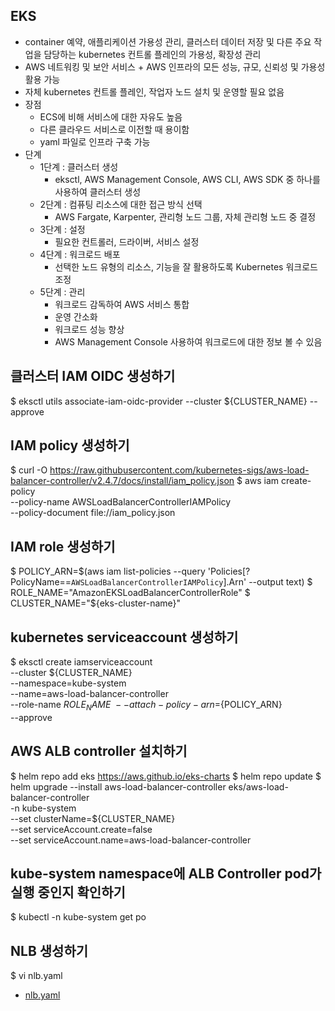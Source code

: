 ## EKS
- container 예약, 애플리케이션 가용성 관리, 클러스터 데이터 저장 및 다른 주요 작업을 담당하는 kubernetes 컨트롤 플레인의 가용성, 확장성 관리
- AWS 네트워킹 및 보안 서비스 + AWS 인프라의 모든 성능, 규모, 신뢰성 및 가용성 활용 가능
- 자체 kubernetes 컨트롤 플레인, 작업자 노드 설치 및 운영할 필요 없음
- 장점
  - ECS에 비해 서비스에 대한 자유도 높음
  - 다른 클라우드 서비스로 이전할 때 용이함
  - yaml 파일로 인프라 구축 가능
- 단계
  - 1단계 : 클러스터 생성
    - eksctl, AWS Management Console, AWS CLI, AWS SDK 중 하나를 사용하여 클러스터 생성
  - 2단계 : 컴퓨팅 리소스에 대한 접근 방식 선택
    - AWS Fargate, Karpenter, 관리형 노드 그룹, 자체 관리형 노드 중 결정
  - 3단계 : 설정
    - 필요한 컨트롤러, 드라이버, 서비스 설정
  - 4단계 : 워크로드 배포
    - 선택한 노드 유형의 리소스, 기능을 잘 활용하도록 Kubernetes 워크로드 조정
  - 5단계 : 관리
    - 워크로드 감독하여 AWS 서비스 통합
    - 운영 간소화
    - 워크로드 성능 향상
    - AWS Management Console 사용하여 워크로드에 대한 정보 볼 수 있음

## 클러스터 IAM OIDC 생성하기
$ eksctl utils associate-iam-oidc-provider --cluster ${CLUSTER_NAME} --approve

## IAM policy 생성하기
$ curl -O https://raw.githubusercontent.com/kubernetes-sigs/aws-load-balancer-controller/v2.4.7/docs/install/iam_policy.json
$ aws iam create-policy \
--policy-name AWSLoadBalancerControllerIAMPolicy \
--policy-document file://iam_policy.json

## IAM role 생성하기
$ POLICY_ARN=$(aws iam list-policies --query 'Policies[?PolicyName==`AWSLoadBalancerControllerIAMPolicy`].Arn' --output text)
$ ROLE_NAME="AmazonEKSLoadBalancerControllerRole"
$ CLUSTER_NAME="${eks-cluster-name}"

## kubernetes serviceaccount 생성하기
$ eksctl create iamserviceaccount \
--cluster ${CLUSTER_NAME} \
--namespace=kube-system \
--name=aws-load-balancer-controller \
--role-name ${ROLE_NAME} \
--attach-policy-arn=${POLICY_ARN} \
--approve

## AWS ALB controller 설치하기
$ helm repo add eks https://aws.github.io/eks-charts
$ helm repo update
$ helm upgrade --install aws-load-balancer-controller eks/aws-load-balancer-controller \
-n kube-system \
--set clusterName=${CLUSTER_NAME} \
--set serviceAccount.create=false \
--set serviceAccount.name=aws-load-balancer-controller

## kube-system namespace에 ALB Controller pod가 실행 중인지 확인하기
$ kubectl -n kube-system get po

## NLB 생성하기
$ vi nlb.yaml
- [nlb.yaml](https://github.com/chomming/aws-eks/blob/main/nlb.yaml)












